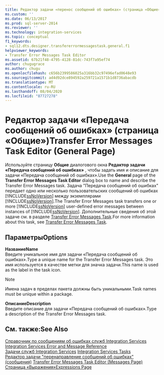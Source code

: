 ```yaml
---
title: Редактор задачи «перенос сообщений об ошибках» (страница «Общие») | Документация Майкрософт
ms.custom: ''
ms.date: 06/13/2017
ms.prod: sql-server-2014
ms.reviewer: ''
ms.technology: integration-services
ms.topic: conceptual
f1_keywords:
- sql12.dts.designer.transfererrormessagestask.general.f1
helpviewer_keywords:
- Transfer Error Messages Task Editor
ms.assetid: 67b21f48-4795-4128-81dc-743f7a95ef74
author: chugugrace
ms.author: chugu
ms.openlocfilehash: c656b2399586025a316bb32c97496efad0648e93
ms.sourcegitcommit: ad4d92dce894592a259721a1571b1d8736abacdb
ms.translationtype: MT
ms.contentlocale: ru-RU
ms.lasthandoff: 08/04/2020
ms.locfileid: "87727278"
---
```

# <a name="transfer-error-messages-task-editor-general-page"></a><span data-ttu-id="4cd3f-102">Редактор задачи «Передача сообщений об ошибках» (страница «Общие»)</span><span class="sxs-lookup"><span data-stu-id="4cd3f-102">Transfer Error Messages Task Editor (General Page)</span></span>
  <span data-ttu-id="4cd3f-103">Используйте страницу **Общие** диалогового окна **Редактор задачи «Передача сообщений об ошибках»** , чтобы задать имя и описание для задачи «Передача сообщений об ошибках».</span><span class="sxs-lookup"><span data-stu-id="4cd3f-103">Use the **General** page of the **Transfer Error Messages Task Editor** dialog box to name and describe the Transfer Error Messages task.</span></span> <span data-ttu-id="4cd3f-104">Задача "Передача сообщений об ошибках" передает одно или несколько пользовательских сообщений об ошибках [!INCLUDE[ssNoVersion](../includes/ssnoversion-md.md)] между экземплярами [!INCLUDE[ssNoVersion](../includes/ssnoversion-md.md)].</span><span class="sxs-lookup"><span data-stu-id="4cd3f-104">The Transfer Error Messages task transfers one or more [!INCLUDE[ssNoVersion](../includes/ssnoversion-md.md)] user-defined error messages between instances of [!INCLUDE[ssNoVersion](../includes/ssnoversion-md.md)].</span></span> <span data-ttu-id="4cd3f-105">Дополнительные сведения об этой задаче см. в разделе [Transfer Error Messages Task](control-flow/transfer-error-messages-task.md).</span><span class="sxs-lookup"><span data-stu-id="4cd3f-105">For more information about this task, see [Transfer Error Messages Task](control-flow/transfer-error-messages-task.md).</span></span>  
  
## <a name="options"></a><span data-ttu-id="4cd3f-106">Параметры</span><span class="sxs-lookup"><span data-stu-id="4cd3f-106">Options</span></span>  
 <span data-ttu-id="4cd3f-107">**Название**</span><span class="sxs-lookup"><span data-stu-id="4cd3f-107">**Name**</span></span>  
 <span data-ttu-id="4cd3f-108">Введите уникальное имя для задачи «Передача сообщений об ошибках».</span><span class="sxs-lookup"><span data-stu-id="4cd3f-108">Type a unique name for the Transfer Error Messages task.</span></span> <span data-ttu-id="4cd3f-109">Это имя используется в качестве метки для значка задачи.</span><span class="sxs-lookup"><span data-stu-id="4cd3f-109">This name is used as the label in the task icon.</span></span>  
  
> [!NOTE]  
>  <span data-ttu-id="4cd3f-110">Имена задач в пределах пакета должны быть уникальными.</span><span class="sxs-lookup"><span data-stu-id="4cd3f-110">Task names must be unique within a package.</span></span>  
  
 <span data-ttu-id="4cd3f-111">**Описание**</span><span class="sxs-lookup"><span data-stu-id="4cd3f-111">**Description**</span></span>  
 <span data-ttu-id="4cd3f-112">Введите описание для задачи «Передача сообщений об ошибках».</span><span class="sxs-lookup"><span data-stu-id="4cd3f-112">Type a description of the Transfer Error Messages task.</span></span>  
  
## <a name="see-also"></a><span data-ttu-id="4cd3f-113">См. также:</span><span class="sxs-lookup"><span data-stu-id="4cd3f-113">See Also</span></span>  
 <span data-ttu-id="4cd3f-114">[Справочник по сообщениям об ошибках служб Integration Services](../../2014/integration-services/integration-services-error-and-message-reference.md) </span><span class="sxs-lookup"><span data-stu-id="4cd3f-114">[Integration Services Error and Message Reference](../../2014/integration-services/integration-services-error-and-message-reference.md) </span></span>  
 <span data-ttu-id="4cd3f-115">[Задачи служб Integration Services](control-flow/integration-services-tasks.md) </span><span class="sxs-lookup"><span data-stu-id="4cd3f-115">[Integration Services Tasks](control-flow/integration-services-tasks.md) </span></span>  
 <span data-ttu-id="4cd3f-116">[Редактор задачи "перенаправление сообщений об ошибках" &#40;сообщения&#41;](../../2014/integration-services/transfer-error-messages-task-editor-messages-page.md) </span><span class="sxs-lookup"><span data-stu-id="4cd3f-116">[Transfer Error Messages Task Editor &#40;Messages Page&#41;](../../2014/integration-services/transfer-error-messages-task-editor-messages-page.md) </span></span>  
 [<span data-ttu-id="4cd3f-117">Страница «Выражения»</span><span class="sxs-lookup"><span data-stu-id="4cd3f-117">Expressions Page</span></span>](expressions/expressions-page.md)  
  
  
